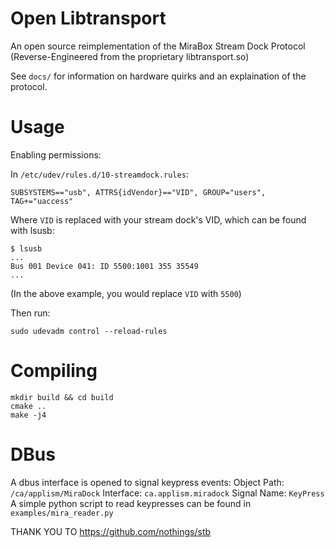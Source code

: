 # Open Libtransport
An open source reimplementation of the MiraBox Stream Dock Protocol (Reverse-Engineered from the proprietary libtransport.so)

See `docs/` for information on hardware quirks and an explaination of the protocol.

# Usage

Enabling permissions:

In `/etc/udev/rules.d/10-streamdock.rules`:
```
SUBSYSTEMS=="usb", ATTRS{idVendor}=="VID", GROUP="users", TAG+="uaccess"
```
Where `VID` is replaced with your stream dock's VID, which can be found with lsusb:
```
$ lsusb
...
Bus 001 Device 041: ID 5500:1001 355 35549
...
```
(In the above example, you would replace `VID` with `5500`)

Then run:
```
sudo udevadm control --reload-rules 
```

# Compiling

```
mkdir build && cd build
cmake ..
make -j4
```
# DBus
A dbus interface is opened to signal keypress events:
Object Path: `/ca/applism/MiraDock`
Interface: `ca.applism.miradock`
Signal Name: `KeyPress`
A simple python script to read keypresses can be found in `examples/mira_reader.py`


THANK YOU TO https://github.com/nothings/stb

